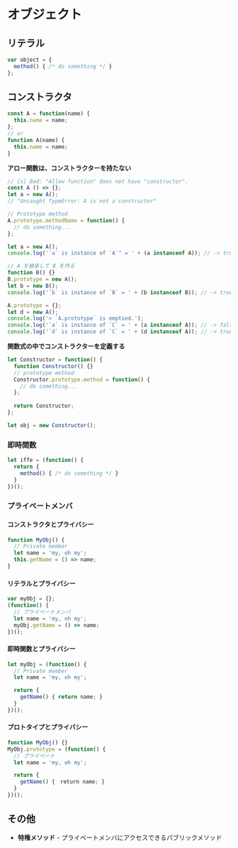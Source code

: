 # オブジェクト
## リテラル

```js
var object = {
  method() { /* do something */ }
};
```

## コンストラクタ
```js
const A = function(name) {
  this.name = name;
};
// or
function A(name) {
  this.name = name;
}
```

__アロー関数は、コンストラクターを持たない__

```js
// [x] Bad: "Allow function" does not have "constructor".
const A () => {};
let a = new A();
// "Uncaught TypeError: A is not a constructor"
```

```js
// Prototype method
A.prototype.methodName = function() {
  // do something...
};

let a = new A();
console.log('`a` is instance of `A`" = ' + (a instanceof A)); // -> true

// A を継承して B を作る
function B() {}
B.prototype = new A();
let b = new B();
console.log('`b` is instance of `B` = ' + (b instanceof B)); // -> true

A.prototype = {};
let d = new A();
console.log('> `A.prototype` is emptied.');
console.log('`a` is instance of `C` = ' + (a instanceof A)); // -> false
console.log('`d` is instance of `C` = ' + (d instanceof A)); // -> true
```

__関数式の中でコンストラクターを定義する__

```js
let Constructor = function() {
  function Constructor() {}
  // prototype method
  Constructor.prototype.method = function() {
    // do something...
  };
  
  return Constructor;
};

let obj = new Constructor();
```

### 即時関数

```js
let iffe = (function() {
  return {
    method() { /* do something */ }
  }
})();
```

### プライベートメンバ
#### コンストラクタとプライバシー

```js
function MyObj() {
  // Private member
  let name = 'my, oh my';
  this.getName = () => name;
}
```

#### リテラルとプライバシー

```js
var myObj = {};
(function() {
  // プライベートメンバ
  let name = 'my, oh my';
  myObj.getName = () => name;
})();
```

#### 即時関数とプライバシー

```js
let myObj = (function() {
  // Private member
  let name = 'my, oh my';

  return {
    getName() { return name; }
  }
})();
```

#### プロトタイプとプライバシー

```js
function MyObj() {}
MyObj.prototype = (function() {
  // プライベート
  let name = 'my, oh my';

  return {
    getName() {　return name; }
  }
})();
```


## その他
- __特権メソッド__ - プライベートメンバにアクセスできるパブリックメソッド
